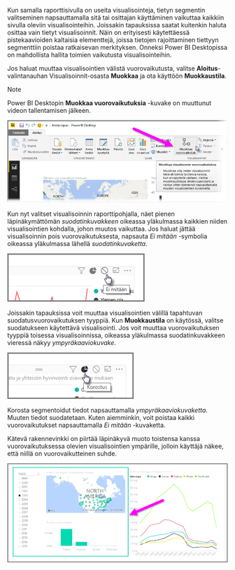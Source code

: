 Kun samalla raporttisivulla on useita visualisointeja, tietyn segmentin valitseminen napsauttamalla sitä tai osittajan käyttäminen vaikuttaa kaikkiin sivulla oleviin visualisointeihin. Joissakin tapauksissa saatat kuitenkin haluta osittaa vain tietyt visualisoinnit. Näin on erityisesti käytettäessä pistekaavioiden kaltaisia elementtejä, joissa tietojen rajoittaminen tiettyyn segmenttiin poistaa ratkaisevan merkityksen. Onneksi Power BI Desktopissa on mahdollista hallita toimien vaikutusta visualisointeihin.

Jos haluat muuttaa visualisointien välistä vuorovaikutusta, valitse **Aloitus**-valintanauhan Visualisoinnit-osasta **Muokkaa** ja ota käyttöön **Muokkaustila**.

>[!NOTE]
>Power BI Desktopin **Muokkaa vuorovaikutuksia** -kuvake on muuttunut videon tallentamisen jälkeen.
> 
> 

![](media/3-11a-create-interaction-between-visualizations/3-11a_1.png)

Kun nyt valitset visualisoinnin raporttipohjalla, näet pienen läpinäkymättömän *suodatinkuvakkeen* oikeassa yläkulmassa kaikkien niiden visualisointien kohdalla, johon muutos vaikuttaa. Jos haluat jättää visualisoinnin pois vuorovaikutuksesta, napsauta *Ei mitään* -symbolia oikeassa yläkulmassa lähellä *suodatinkuvaketta*.

![](media/3-11a-create-interaction-between-visualizations/3-11a_2.png)

Joissakin tapauksissa voit muuttaa visualisointien välillä tapahtuvan suodatusvuorovaikutuksen tyyppiä. Kun **Muokkaustila** on käytössä, valitse suodatukseen käytettävä visualisointi. Jos voit muuttaa vuorovaikutuksen tyyppiä toisessa visualisoinnissa, oikeassa yläkulmassa suodatinkuvakkeen vieressä näkyy *ympyräkaaviokuvake*.

![](media/3-11a-create-interaction-between-visualizations/3-11a_3.png)

Korosta segmentoidut tiedot napsauttamalla *ympyräkaaviokuvaketta*. Muuten tiedot suodatetaan. Kuten aiemminkin, voit poistaa kaikki vuorovaikutukset napsauttamalla *Ei mitään* -kuvaketta.

Kätevä rakennevinkki on piirtää läpinäkyvä muoto toistensa kanssa vuorovaikutuksessa olevien visualisointien ympärille, jolloin käyttäjä näkee, että niillä on vuorovaikutteinen suhde.

![](media/3-11a-create-interaction-between-visualizations/3-11a_4.png)

